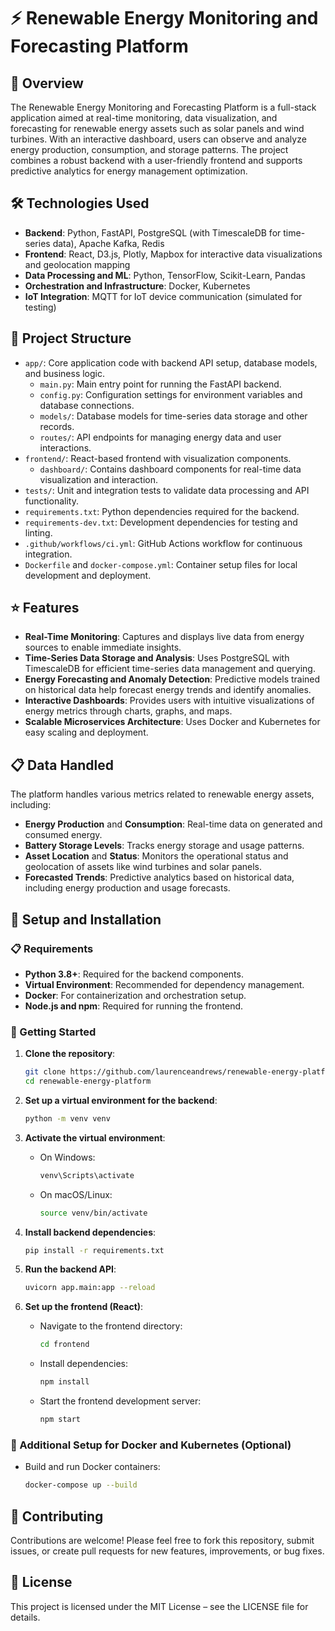 # ⚡ Renewable Energy Monitoring and Forecasting Platform

## 📄 Overview
The Renewable Energy Monitoring and Forecasting Platform is a full-stack application aimed at real-time monitoring, data visualization, and forecasting for renewable energy assets such as solar panels and wind turbines. With an interactive dashboard, users can observe and analyze energy production, consumption, and storage patterns. The project combines a robust backend with a user-friendly frontend and supports predictive analytics for energy management optimization.

## 🛠️ Technologies Used
- **Backend**: Python, FastAPI, PostgreSQL (with TimescaleDB for time-series data), Apache Kafka, Redis
- **Frontend**: React, D3.js, Plotly, Mapbox for interactive data visualizations and geolocation mapping
- **Data Processing and ML**: Python, TensorFlow, Scikit-Learn, Pandas
- **Orchestration and Infrastructure**: Docker, Kubernetes
- **IoT Integration**: MQTT for IoT device communication (simulated for testing)

## 📂 Project Structure
- `app/`: Core application code with backend API setup, database models, and business logic.
  - `main.py`: Main entry point for running the FastAPI backend.
  - `config.py`: Configuration settings for environment variables and database connections.
  - `models/`: Database models for time-series data storage and other records.
  - `routes/`: API endpoints for managing energy data and user interactions.
- `frontend/`: React-based frontend with visualization components.
  - `dashboard/`: Contains dashboard components for real-time data visualization and interaction.
- `tests/`: Unit and integration tests to validate data processing and API functionality.
- `requirements.txt`: Python dependencies required for the backend.
- `requirements-dev.txt`: Development dependencies for testing and linting.
- `.github/workflows/ci.yml`: GitHub Actions workflow for continuous integration.
- `Dockerfile` and `docker-compose.yml`: Container setup files for local development and deployment.

## ⭐ Features
- **Real-Time Monitoring**: Captures and displays live data from energy sources to enable immediate insights.
- **Time-Series Data Storage and Analysis**: Uses PostgreSQL with TimescaleDB for efficient time-series data management and querying.
- **Energy Forecasting and Anomaly Detection**: Predictive models trained on historical data help forecast energy trends and identify anomalies.
- **Interactive Dashboards**: Provides users with intuitive visualizations of energy metrics through charts, graphs, and maps.
- **Scalable Microservices Architecture**: Uses Docker and Kubernetes for easy scaling and deployment.

## 📋 Data Handled
The platform handles various metrics related to renewable energy assets, including:
- **Energy Production** and **Consumption**: Real-time data on generated and consumed energy.
- **Battery Storage Levels**: Tracks energy storage and usage patterns.
- **Asset Location** and **Status**: Monitors the operational status and geolocation of assets like wind turbines and solar panels.
- **Forecasted Trends**: Predictive analytics based on historical data, including energy production and usage forecasts.

## 🌱 Setup and Installation

### 📋 Requirements
- **Python 3.8+**: Required for the backend components.
- **Virtual Environment**: Recommended for dependency management.
- **Docker**: For containerization and orchestration setup.
- **Node.js and npm**: Required for running the frontend.

### 🚀 Getting Started

1. **Clone the repository**:
    ```bash
    git clone https://github.com/laurenceandrews/renewable-energy-platform.git
    cd renewable-energy-platform
    ```

2. **Set up a virtual environment for the backend**:
    ```bash
    python -m venv venv
    ```

3. **Activate the virtual environment**:
   - On Windows:
     ```bash
     venv\Scripts\activate
     ```
   - On macOS/Linux:
     ```bash
     source venv/bin/activate
     ```

4. **Install backend dependencies**:
    ```bash
    pip install -r requirements.txt
    ```

5. **Run the backend API**:
    ```bash
    uvicorn app.main:app --reload
    ```

6. **Set up the frontend (React)**:
   - Navigate to the frontend directory:
     ```bash
     cd frontend
     ```
   - Install dependencies:
     ```bash
     npm install
     ```
   - Start the frontend development server:
     ```bash
     npm start
     ```

### 🔄 Additional Setup for Docker and Kubernetes (Optional)
- Build and run Docker containers:
  ```bash
  docker-compose up --build

## 📝 Contributing
Contributions are welcome! Please feel free to fork this repository, submit issues, or create pull requests for new features, improvements, or bug fixes.

## 📜 License
This project is licensed under the MIT License – see the LICENSE file for details.
